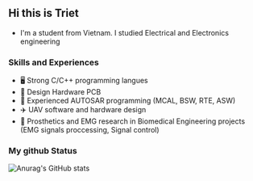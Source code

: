 ## Hi this is Triet
- I'm a student from Vietnam. I studied Electrical and Electronics engineering
### Skills and Experiences
  - 🖥️ Strong C/C++ programming langues
  - 🔬 Design Hardware PCB
  - 🚗 Experienced AUTOSAR programming (MCAL, BSW, RTE, ASW)
  - ✈️ UAV software and hardware design
  - 🦾 Prosthetics and EMG research in Biomedical Engineering projects (EMG signals proccessing, Signal control)

### My github Status
![Anurag's GitHub stats](https://github-readme-stats.vercel.app/api?username=trietmt9&show_icons=true&theme=tokyonight)
